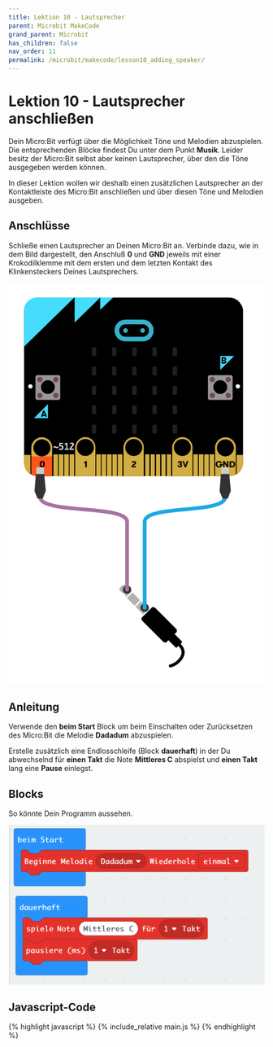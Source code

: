 ```yaml
---
title: Lektion 10 - Lautsprecher
parent: Microbit MakeCode
grand_parent: Microbit
has_children: false
nav_order: 11
permalink: /microbit/makecode/lesson10_adding_speaker/
---
```


# Lektion 10 - Lautsprecher anschließen 

Dein Micro:Bit verfügt über die Möglichkeit Töne und Melodien abzuspielen. Die entsprechenden Blöcke findest Du unter dem Punkt __Musik__. Leider besitz der Micro:Bit selbst aber keinen Lautsprecher, über den die Töne ausgegeben werden können.

In dieser Lektion wollen wir deshalb einen zusätzlichen Lautsprecher an der Kontaktleiste des Micro:Bit anschließen und über diesen Töne und Melodien ausgeben.

## Anschlüsse

Schließe einen Lautsprecher an Deinen Micro:Bit an. Verbinde dazu, wie in dem Bild dargestellt, den Anschluß __0__ und __GND__ jeweils mit einer Krokodilklemme mit dem ersten und dem letzten Kontakt des Klinkensteckers Deines Lautsprechers.

![Wiring](./wiring.png "Wiring")

## Anleitung

Verwende den __beim Start__ Block um beim Einschalten oder Zurücksetzen des Micro:Bit die Melodie __Dadadum__ abzuspielen.

Erstelle zusätzlich eine Endlosschleife (Block __dauerhaft__) in der Du abwechselnd für __einen Takt__ die Note  __Mittleres C__ abspielst und __einen Takt__ lang eine __Pause__ einlegst.

## Blocks

So könnte Dein Programm aussehen.

![Screenshot](./screenshot.png "Screenshot")

## Javascript-Code

{% highlight javascript %}
    {% include_relative main.js %}
{% endhighlight %}
